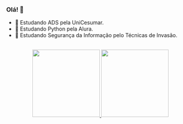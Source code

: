### Olá! 👋

- 🌱 Estudando ADS pela UniCesumar.
- :snake: Estudando Python pela Alura.
- 🎩 Estudando Segurança da Informação pelo Técnicas de Invasão. 

##

<div align="center">
  <a href="https://github.com/https://github.com/G-Leite">
  <img height="180em" src="https://github-readme-stats.vercel.app/api?username=G-Leite&show_icons=true&theme=dracula&include_all_commits=true&count_private=true"/>
  <img height="180em" src="https://github-readme-stats.vercel.app/api/top-langs/?username=G-Leite&layout=compact&langs_count=7&theme=dracula"/>
</div>
